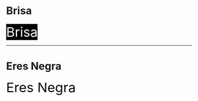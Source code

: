 # Brisa

<span style="color: #FFFFFF; font-size: 36px; background-color: #000000;">Brisa</span>


---
 


# Eres Negra


<span style="color: #000000; font-size: 36px; background-color: #FFFFFF;">Eres Negra</span>